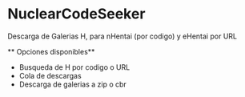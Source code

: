 # NuclearCodeSeeker
Descarga de Galerias H, para nHentai (por codigo) y eHentai por URL

** Opciones disponibles**

* Busqueda de H por codigo o URL
* Cola de descargas
* Descarga de galerias a zip o cbr
